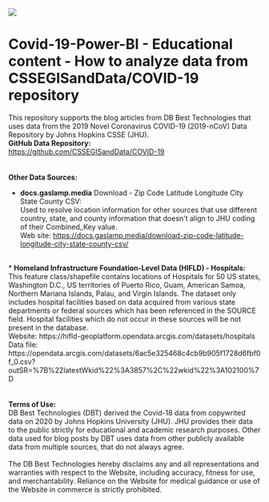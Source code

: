 ![](./media/dbbest-logo-small.png)
# Covid-19-Power-BI - Educational content - How to analyze data from CSSEGISandData/COVID-19 repository

This repository supports the blog articles from DB Best Technologies that uses data from the 2019 Novel Coronavirus COVID-19 (2019-nCoV) Data Repository by Johns Hopkins CSSE (JHU).
<br>
<b>GitHub Data Repository:</b><br>
https://github.com/CSSEGISandData/COVID-19<br>
<br><br>
<b>Other Data Sources:</b><br>
* <b>docs.gaslamp.media</b> Download - Zip Code Latitude Longitude City State County CSV: <br>
Used to resolve location information for other sources that use different country, state, and county information that doesn't align to JHU coding of their Combined_Key value. <br>
Web site: https://docs.gaslamp.media/download-zip-code-latitude-longitude-city-state-county-csv/<br>
<br>
* <b>Homeland Infrastructure Foundation-Level Data (HIFLD) - Hospitals:</b>
This feature class/shapefile contains locations of Hospitals for 50 US states, Washington D.C., US territories of Puerto Rico, Guam, American Samoa, Northern Mariana Islands, Palau, and Virgin Islands. The dataset only includes hospital facilities based on data acquired from various state departments or federal sources which has been referenced in the SOURCE field. Hospital facilities which do not occur in these sources will be not present in the database. <br>
Website: https://hifld-geoplatform.opendata.arcgis.com/datasets/hospitals<br>
Data file: https://opendata.arcgis.com/datasets/6ac5e325468c4cb9b905f1728d6fbf0f_0.csv?outSR=%7B%22latestWkid%22%3A3857%2C%22wkid%22%3A102100%7D<br>
<br>
<br>
<b>Terms of Use:</b><br>
DB Best Technologies (DBT) derived the Covid-18 data from copywrited data on 2020 by Johns Hopkins University (JHU). JHU provides their data to the public strictly for educational and academic research purposes. Other data used for blog posts by DBT uses data from other publicly available data from multiple sources, that do not always agree. <br>
<br>
The DB Best Technologies hereby disclaims any and all representations and warranties with respect to the Website, including accuracy, fitness for use, and merchantability.  Reliance on the Website for medical guidance or use of the Website in commerce is strictly prohibited.
